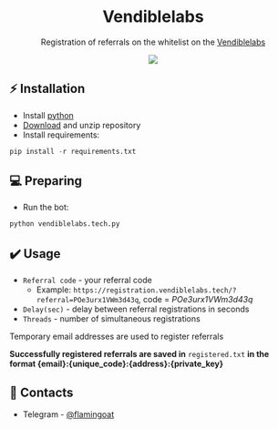<h1 align="center">Vendiblelabs</h1>

<p align="center">Registration of referrals on the whitelist on the <a href="https://registration.vendiblelabs.tech/">Vendiblelabs</a></p>
<p align="center">
<img src="https://img.shields.io/badge/python-3670A0?style=for-the-badge&logo=python&logoColor=ffdd54">
</p>

## ⚡ Installation
+ Install [python](https://www.google.com/search?client=opera&q=how+install+python)
+ [Download](https://sites.northwestern.edu/researchcomputing/resources/downloading-from-github) and unzip repository
+ Install requirements:
```python
pip install -r requirements.txt
```

## 💻 Preparing
+ Run the bot:
```python
python vendiblelabs.tech.py
```

## ✔️ Usage
+ ```Referral code``` - your referral code
  + Example: ```https://registration.vendiblelabs.tech/?referral=POe3urx1VWm3d43q```, code = <i>POe3urx1VWm3d43q</i>
+ ```Delay(sec)``` - delay between referral registrations in seconds
+ ```Threads``` - number of simultaneous registrations

Temporary email addresses are used to register referrals

**Successfully registered referrals are saved in** ```registered.txt``` **in the format {email}:{unique_code}:{address}:{private_key}**

## 📧 Contacts
+ Telegram - [@flamingoat](https://t.me/flamingoat)
